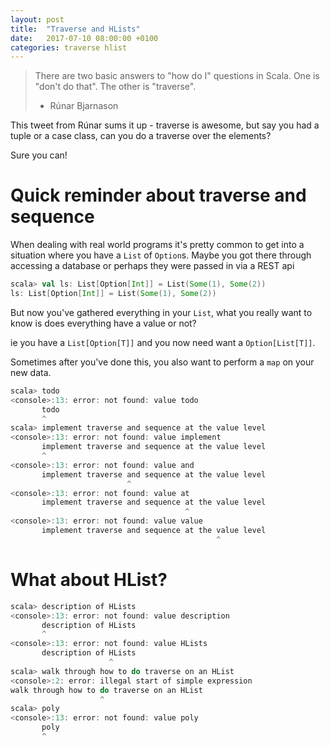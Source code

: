 ```yaml
---
layout: post
title:  "Traverse and HLists"
date:   2017-07-10 08:00:00 +0100
categories: traverse hlist
---
```


> There are two basic answers to "how do I" questions in Scala. One is "don't do that". The other is "traverse".
> - Rúnar Bjarnason

This tweet from Rúnar sums it up - traverse is awesome, but say you had a tuple or a case class, can you do a traverse over the elements?

Sure you can!

# Quick reminder about traverse and sequence

When dealing with real world programs it's pretty common to get into a situation where you have a `List` of `Option`s. Maybe you got there through accessing a database or perhaps they were passed in via a REST api

```scala
scala> val ls: List[Option[Int]] = List(Some(1), Some(2))
ls: List[Option[Int]] = List(Some(1), Some(2))
```

But now you've gathered everything in your `List`, what you really want to know is does everything have a value or not?

ie you have a `List[Option[T]]` and you now need want a `Option[List[T]]`.

Sometimes after you've done this, you also want to perform a `map` on your new data.

```scala
scala> todo
<console>:13: error: not found: value todo
       todo
       ^
scala> implement traverse and sequence at the value level
<console>:13: error: not found: value implement
       implement traverse and sequence at the value level
       ^
<console>:13: error: not found: value and
       implement traverse and sequence at the value level
                          ^
<console>:13: error: not found: value at
       implement traverse and sequence at the value level
                                       ^
<console>:13: error: not found: value value
       implement traverse and sequence at the value level
                                              ^
```

# What about HList?

```scala
scala> description of HLists
<console>:13: error: not found: value description
       description of HLists
       ^
<console>:13: error: not found: value HLists
       description of HLists
                      ^
scala> walk through how to do traverse on an HList
<console>:2: error: illegal start of simple expression
walk through how to do traverse on an HList
                    ^
scala> poly
<console>:13: error: not found: value poly
       poly
       ^
```
